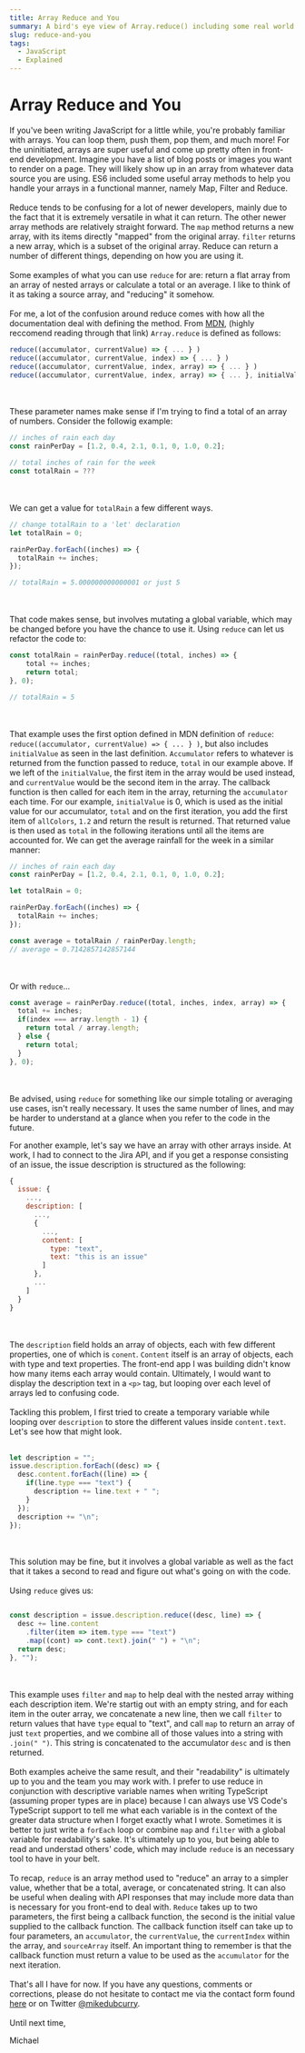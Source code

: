```yaml
---
title: Array Reduce and You
summary: A bird's eye view of Array.reduce() including some real world use cases
slug: reduce-and-you
tags:
  - JavaScript
  - Explained
---
```


# Array Reduce and You
If you've been writing JavaScript for a little while, you're probably familiar with arrays. You can loop them, push them, pop them, and much more! For the uninitiated, arrays are super useful and come up pretty often in front-end development. Imagine you have a list of blog posts or images you want to render on a page. They will likely show up in an array from whatever data source you are using. ES6 included some useful array methods to help you handle your arrays in a functional manner, namely Map, Filter and Reduce. 
<br><br>
Reduce tends to be confusing for a lot of newer developers, mainly due to the fact that it is extremely versatile in what it can return. The other newer array methods are relatively straight forward. The `map` method returns a new array, with its items directly "mapped" from the original array. `filter` returns a new array, which is a subset of the original array. Reduce can return a number of different things, depending on how you are using it. 
<br><br>
Some examples of what you can use `reduce` for are: return a flat array from an array of nested arrays or calculate a total or an average. I like to think of it as taking a source array, and "reducing" it somehow. 
<br><br>
For me, a lot of the confusion around reduce comes with how all the documentation deal with defining the method. From [MDN](https://developer.mozilla.org/en-US/docs/Web/JavaScript/Reference/Global_Objects/Array/Reduce), (highly reccomend reading through that link) `Array.reduce` is defined as follows:
```javascript
reduce((accumulator, currentValue) => { ... } )
reduce((accumulator, currentValue, index) => { ... } )
reduce((accumulator, currentValue, index, array) => { ... } )
reduce((accumulator, currentValue, index, array) => { ... }, initialValue)
```
<br><br>
These parameter names make sense if I'm trying to find a total of an array of numbers. Consider the followig example:
```javascript
// inches of rain each day
const rainPerDay = [1.2, 0.4, 2.1, 0.1, 0, 1.0, 0.2];

// total inches of rain for the week
const totalRain = ???
```
<br><br>
We can get a value for `totalRain` a few different ways. 
```javascript
// change totalRain to a 'let' declaration
let totalRain = 0;

rainPerDay.forEach((inches) => {
  totalRain += inches;
});

// totalRain = 5.000000000000001 or just 5
```
<br><br>
That code makes sense, but involves mutating a global variable, which may be changed before you have the chance to use it. 
Using `reduce` can let us refactor the code to:
```javascript
const totalRain = rainPerDay.reduce((total, inches) => {
	total += inches;
	return total;
}, 0);

// totalRain = 5
```
<br><br>
That example uses the first option defined in MDN definition of `reduce`: `reduce((accumulator, currentValue) => { ... } )`, but also includes `initialValue` as seen in the last definition. `Accumulator` refers to whatever is returned from the function passed to reduce, `total` in our example above. If we left of the `initialValue`, the first item in the array would be used instead, and `currentValue` would be the second item in the array. The callback function is then called for each item in the array, returning the `accumulator` each time. For our example, `initialValue` is 0, which is used as the initial value for our accumulator, `total` and on the first iteration, you add the first item of `allColors`, `1.2` and return the result is returned. That returned value is then used as `total` in the following iterations until all the items are accounted for. We can get the average rainfall for the week in a similar manner:
```javascript
// inches of rain each day
const rainPerDay = [1.2, 0.4, 2.1, 0.1, 0, 1.0, 0.2];

let totalRain = 0;

rainPerDay.forEach((inches) => {
  totalRain += inches;
});

const average = totalRain / rainPerDay.length;
// average = 0.7142857142857144
```
<br><br>
Or with `reduce`...
```javascript
const average = rainPerDay.reduce((total, inches, index, array) => {
  total += inches;
  if(index === array.length - 1) {
    return total / array.length;
  } else {
    return total;
  }
}, 0);
```
<br><br>
Be advised, using `reduce` for something like our simple totaling or averaging use cases, isn't really necessary. It uses the same number of lines, and may be harder to understand at a glance when you refer to the code in the future. 

For another example, let's say we have an array with other arrays inside. At work, I had to connect to the Jira API, and if you get a response consisting of an issue, the issue description is structured as the following:
```javascript
{
  issue: {
    ...,
    description: [
      ...,
      {
        ...,
        content: [
          type: "text",
          text: "this is an issue"
        ]
      },
      ...
    ]
  }
}
```
<br><br>
The `description` field holds an array of objects, each with few different properties, one of which is `conent`. `Content` itself is an array of objects, each with type and text properties. The front-end app I was building didn't know how many items each array would contain. Ultimately, I would want to display the description text in a `<p>` tag, but looping over each level of arrays led to confusing code. 
<br><br>
Tackling this problem, I first tried to create a temporary variable while looping over `description` to store the different values inside `content.text`. Let's see how that might look.
<br><br>
```javascript
let description = "";
issue.description.forEach((desc) => {
  desc.content.forEach((line) => {
    if(line.type === "text") {
      description += line.text + " ";
    }
  });
  description += "\n";
});
```
<br><br>
This solution may be fine, but it involves a global variable as well as the fact that it takes a second to read and figure out what's going on with the code.
<br><br>
Using `reduce` gives us:
```javascript

const description = issue.description.reduce((desc, line) => {
  desc += line.content
    .filter(item => item.type === "text")
    .map((cont) => cont.text).join(" ") + "\n";
  return desc;
}, "");
```
<br><br>
This example uses `filter` and `map` to help deal with the nested array withing each description item. We're startig out with an empty string, and for each item in the outer array, we concatenate a new line, then we call `filter` to return values that have `type` equal to "text", and call `map` to return an array of just `text` properties, and we combine all of those values into a string with `.join(" ")`. This string is concatenated to the accumulator `desc` and is then returned. 
<br><br>
Both examples acheive the same result, and their "readability" is ultimately up to you and the team you may work with. I prefer to use reduce in conjunction with descriptive variable names when writing TypeScript (assuming proper types are in place) because I can always use VS Code's TypeScript support to tell me what each variable is in the context of the greater data structure when I forget exactly what I wrote. Sometimes it is better to just write a `forEach` loop or combine `map` and  `filter` with a global variable for readability's sake. It's ultimately up to you, but being able to read and understad others' code, which may include `reduce` is an necessary tool to have in your belt. 
<br><br>
To recap, `reduce` is an array method used to "reduce" an array to a simpler value, whether that be a total, average, or concatenated string. It can also be useful when dealing with API responses that may include more data than is necessary for you front-end to deal with. `Reduce` takes up to two parameters, the first being a callback function, the second is the initial value supplied to the callback function. The callback function itself can take up to four parameters, an `accumulator`, the `currentValue`, the `currentIndex` within the array, and `sourceArray` itself. An important thing to remember is that the callback function must return a value to be used as the `accumulator` for the next iteration. 
<br><br>
That's all I have for now. If you have any questions, comments or corrections, please do not hesitate to contact me via the contact form found [here](https://mikecurry.dev#contact) or on Twitter [@mikedubcurry](https://twitter.com/mikedubcurry).
<br><br>
Until next time,

Michael